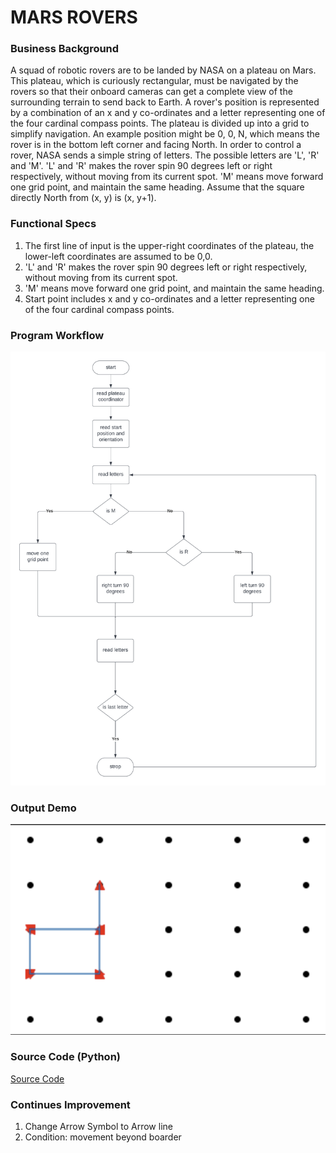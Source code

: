 # MARS ROVERS

### Business Background

A squad of robotic rovers are to be landed by NASA on a plateau on Mars.
This plateau, which is curiously rectangular, must be navigated by the rovers so that their
onboard cameras can get a complete view of the surrounding terrain to send back to
Earth.
A rover's position is represented by a combination of an x and y co-ordinates and a letter
representing one of the four cardinal compass points. The plateau is divided up into a
grid to simplify navigation. An example position might be 0, 0, N, which means the rover
is in the bottom left corner and facing North.
In order to control a rover, NASA sends a simple string of letters. The possible letters are
'L', 'R' and 'M'. 'L' and 'R' makes the rover spin 90 degrees left or right respectively,
without moving from its current spot.
'M' means move forward one grid point, and maintain the same heading.
Assume that the square directly North from (x, y) is (x, y+1).

### Functional Specs

1. The first line of input is the upper-right coordinates of the plateau, the lower-left coordinates are assumed to be 0,0.
2. 'L' and 'R' makes the rover spin 90 degrees left or right respectively,
without moving from its current spot.
3. 'M' means move forward one grid point, and maintain the same heading.
4. Start point includes  x and y co-ordinates and a letter representing one of the four cardinal compass points.

### Program Workflow
![Program Workflow](./Program-Workflow.png)

### Output Demo
![Rover Route Map](./rover_route_map_demo.png)

### Source Code (Python)
[Source Code](./Programming-Rovers.py)

### Continues Improvement
1. Change Arrow Symbol to Arrow line
2. Condition: movement beyond boarder
